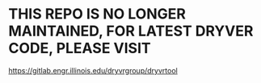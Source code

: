 THIS REPO IS NO LONGER MAINTAINED, FOR LATEST DRYVER CODE, PLEASE VISIT
==================
https://gitlab.engr.illinois.edu/dryvrgroup/dryvrtool








